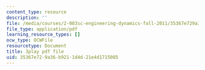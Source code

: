```yaml
---
content_type: resource
description: ''
file: /media/courses/2-003sc-engineering-dynamics-fall-2011/35367e729a36b9211d4d21e4d1715085_PZ1zxBO1kO8.pdf
file_type: application/pdf
learning_resource_types: []
ocw_type: OCWFile
resourcetype: Document
title: 3play pdf file
uid: 35367e72-9a36-b921-1d4d-21e4d1715085
---
```

